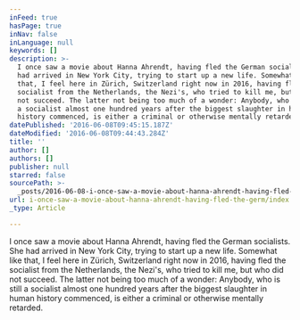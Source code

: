 ```yaml
---
inFeed: true
hasPage: true
inNav: false
inLanguage: null
keywords: []
description: >-
  I once saw a movie about Hanna Ahrendt, having fled the German socialists. She
  had arrived in New York City, trying to start up a new life. Somewhat like
  that, I feel here in Zürich, Switzerland right now in 2016, having fled the
  socialist from the Netherlands, the Nezi's, who tried to kill me, but who did
  not succeed. The latter not being too much of a wonder: Anybody, who is still
  a socialist almost one hundred years after the biggest slaughter in human
  history commenced, is either a criminal or otherwise mentally retarded.
datePublished: '2016-06-08T09:45:15.187Z'
dateModified: '2016-06-08T09:44:43.284Z'
title: ''
author: []
authors: []
publisher: null
starred: false
sourcePath: >-
  _posts/2016-06-08-i-once-saw-a-movie-about-hanna-ahrendt-having-fled-the-germ.md
url: i-once-saw-a-movie-about-hanna-ahrendt-having-fled-the-germ/index.html
_type: Article

---
```

I once saw a movie about Hanna Ahrendt, having fled the German socialists. She had arrived in New York City, trying to start up a new life. Somewhat like that, I feel here in Zürich, Switzerland right now in 2016, having fled the socialist from the Netherlands, the Nezi's, who tried to kill me, but who did not succeed. The latter not being too much of a wonder: Anybody, who is still a socialist almost one hundred years after the biggest slaughter in human history commenced, is either a criminal or otherwise mentally retarded.